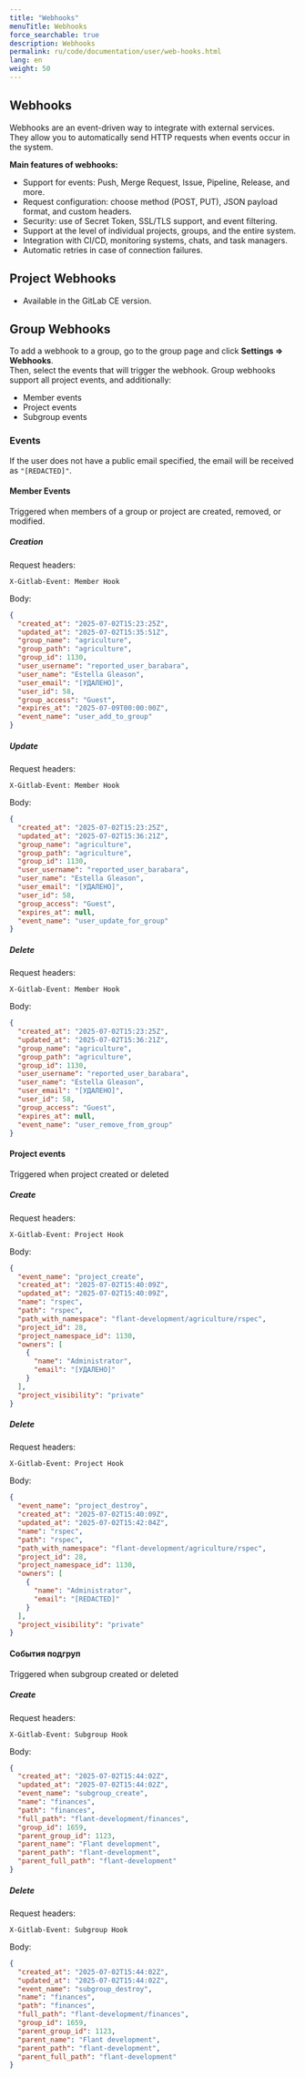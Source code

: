 ```yaml
---
title: "Webhooks"
menuTitle: Webhooks
force_searchable: true
description: Webhooks
permalink: ru/code/documentation/user/web-hooks.html
lang: en
weight: 50
---
```

## Webhooks

Webhooks are an event-driven way to integrate with external services.  
They allow you to automatically send HTTP requests when events occur in the system.

**Main features of webhooks:**

- Support for events: Push, Merge Request, Issue, Pipeline, Release, and more.
- Request configuration: choose method (POST, PUT), JSON payload format, and custom headers.
- Security: use of Secret Token, SSL/TLS support, and event filtering.
- Support at the level of individual projects, groups, and the entire system.
- Integration with CI/CD, monitoring systems, chats, and task managers.
- Automatic retries in case of connection failures.

## Project Webhooks

- Available in the GitLab CE version.

## Group Webhooks

To add a webhook to a group, go to the group page and click **Settings => Webhooks**.  
Then, select the events that will trigger the webhook. Group webhooks support all project events, and additionally:
- Member events
- Project events
- Subgroup events

### Events

If the user does not have a public email specified, the email will be received as `"[REDACTED]"`.

#### Member Events

Triggered when members of a group or project are created, removed, or modified.

##### Creation

Request headers:

```text
X-Gitlab-Event: Member Hook
```

Body:

```json
{
  "created_at": "2025-07-02T15:23:25Z",
  "updated_at": "2025-07-02T15:35:51Z",
  "group_name": "agriculture",
  "group_path": "agriculture",
  "group_id": 1130,
  "user_username": "reported_user_barabara",
  "user_name": "Estella Gleason",
  "user_email": "[УДАЛЕНО]",
  "user_id": 58,
  "group_access": "Guest",
  "expires_at": "2025-07-09T00:00:00Z",
  "event_name": "user_add_to_group"
}

```

##### Update

Request headers:

```text
X-Gitlab-Event: Member Hook
```

Body:

```json
{
  "created_at": "2025-07-02T15:23:25Z",
  "updated_at": "2025-07-02T15:36:21Z",
  "group_name": "agriculture",
  "group_path": "agriculture",
  "group_id": 1130,
  "user_username": "reported_user_barabara",
  "user_name": "Estella Gleason",
  "user_email": "[УДАЛЕНО]",
  "user_id": 58,
  "group_access": "Guest",
  "expires_at": null,
  "event_name": "user_update_for_group"
}

```

##### Delete

Request headers:

```text
X-Gitlab-Event: Member Hook
```

Body:

```json
{
  "created_at": "2025-07-02T15:23:25Z",
  "updated_at": "2025-07-02T15:36:21Z",
  "group_name": "agriculture",
  "group_path": "agriculture",
  "group_id": 1130,
  "user_username": "reported_user_barabara",
  "user_name": "Estella Gleason",
  "user_email": "[УДАЛЕНО]",
  "user_id": 58,
  "group_access": "Guest",
  "expires_at": null,
  "event_name": "user_remove_from_group"
}

```

#### Project events

Triggered when project created or deleted

##### Create

Request headers:

```text
X-Gitlab-Event: Project Hook
```

Body:

```json
{
  "event_name": "project_create",
  "created_at": "2025-07-02T15:40:09Z",
  "updated_at": "2025-07-02T15:40:09Z",
  "name": "rspec",
  "path": "rspec",
  "path_with_namespace": "flant-development/agriculture/rspec",
  "project_id": 28,
  "project_namespace_id": 1130,
  "owners": [
    {
      "name": "Administrator",
      "email": "[УДАЛЕНО]"
    }
  ],
  "project_visibility": "private"
}
```

##### Delete

Request headers:

```text
X-Gitlab-Event: Project Hook
```

Body:

```json
{
  "event_name": "project_destroy",
  "created_at": "2025-07-02T15:40:09Z",
  "updated_at": "2025-07-02T15:42:04Z",
  "name": "rspec",
  "path": "rspec",
  "path_with_namespace": "flant-development/agriculture/rspec",
  "project_id": 28,
  "project_namespace_id": 1130,
  "owners": [
    {
      "name": "Administrator",
      "email": "[REDACTED]"
    }
  ],
  "project_visibility": "private"
}
```

#### События подгруп

Triggered when subgroup created or deleted

##### Create

Request headers:

```text
X-Gitlab-Event: Subgroup Hook
```

Body:

```json
{
  "created_at": "2025-07-02T15:44:02Z",
  "updated_at": "2025-07-02T15:44:02Z",
  "event_name": "subgroup_create",
  "name": "finances",
  "path": "finances",
  "full_path": "flant-development/finances",
  "group_id": 1659,
  "parent_group_id": 1123,
  "parent_name": "Flant development",
  "parent_path": "flant-development",
  "parent_full_path": "flant-development"
}
```

##### Delete

Request headers:

```text
X-Gitlab-Event: Subgroup Hook
```

Body:

```json
{
  "created_at": "2025-07-02T15:44:02Z",
  "updated_at": "2025-07-02T15:44:02Z",
  "event_name": "subgroup_destroy",
  "name": "finances",
  "path": "finances",
  "full_path": "flant-development/finances",
  "group_id": 1659,
  "parent_group_id": 1123,
  "parent_name": "Flant development",
  "parent_path": "flant-development",
  "parent_full_path": "flant-development"
}
```
